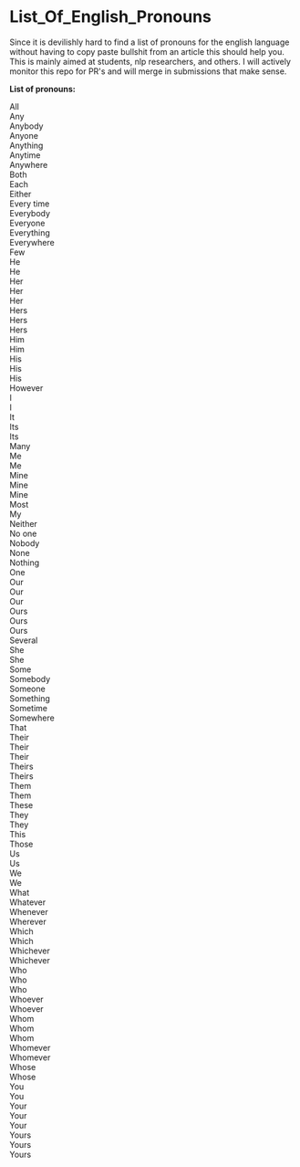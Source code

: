 # List_Of_English_Pronouns

Since it is devilishly hard to find a list of pronouns for the english language without having to copy paste bullshit from an article this should help you.  This is mainly aimed at students, nlp researchers, and others.  I will actively monitor this repo for PR's and will merge in submissions that make sense.

**List of pronouns:**    

All  
Any  
Anybody  
Anyone  
Anything  
Anytime  
Anywhere  
Both  
Each  
Either  
Every time  
Everybody  
Everyone  
Everything  
Everywhere  
Few  
He  
He  
Her  
Her  
Her  
Hers  
Hers  
Hers  
Him  
Him   
His  
His  
His  
However  
I  
I  
It  
Its  
Its  
Many  
Me  
Me  
Mine  
Mine  
Mine  
Most  
My  
Neither  
No one  
Nobody  
None  
Nothing  
One  
Our  
Our  
Our  
Ours  
Ours  
Ours  
Several   
She  
She  
Some   
Somebody  
Someone  
Something  
Sometime  
Somewhere  
That  
Their  
Their  
Their  
Theirs  
Theirs   
Them  
Them  
These  
They  
They  
This  
Those  
Us  
Us  
We  
We  
What  
Whatever  
Whenever  
Wherever  
Which  
Which  
Whichever  
Whichever  
Who  
Who  
Who  
Whoever  
Whoever  
Whom  
Whom  
Whom   
Whomever  
Whomever   
Whose  
Whose  
You  
You  
Your  
Your  
Your  
Yours  
Yours  
Yours 
